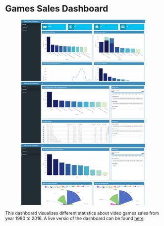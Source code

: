 # Games Sales Dashboard

<p align ="center">
<img src="Screenshots/ss1.png" width="400px">
<img src="Screenshots/ss2.png" width="400px">
<img src="Screenshots/ss3.png" width="400px">
</p>

This dashboard visualizes different statistics about video games sales from year 1980 to 2016.
A live versio of the dashboard can be found [here](https://shiny.wahidkhan.me/gamesDashboard/)